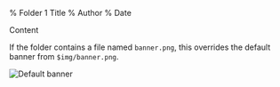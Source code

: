 % Folder 1 Title
% Author
% Date

Content

If the folder contains a file named `banner.png`, this overrides the default banner from `$img/banner.png`.

![Default banner]($img/banner.png)
